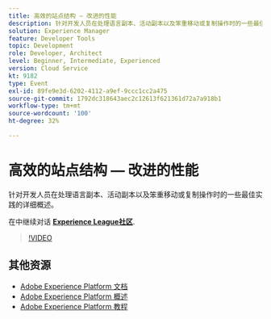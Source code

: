 ```yaml
---
title: 高效的站点结构 — 改进的性能
description: 针对开发人员在处理语言副本、活动副本以及笨重移动或复制操作时的一些最佳实践的详细概述。
solution: Experience Manager
feature: Developer Tools
topic: Development
role: Developer, Architect
level: Beginner, Intermediate, Experienced
version: Cloud Service
kt: 9182
type: Event
exl-id: 89fe9e3d-6202-4112-a9ef-9ccc1cc2a475
source-git-commit: 1792dc318643aec2c12613f621361d72a7a918b1
workflow-type: tm+mt
source-wordcount: '100'
ht-degree: 32%

---
```


# 高效的站点结构 — 改进的性能

针对开发人员在处理语言副本、活动副本以及笨重移动或复制操作时的一些最佳实践的详细概述。

在中继续对话 **[Experience League社区](https://adobe.ly/39DoIQT)**.

>[!VIDEO](https://video.tv.adobe.com/v/337723/?quality=12&learn=on&hidetitle=true)

## 其他资源

- [Adobe Experience Platform 文档](https://experienceleague.adobe.com/docs/experience-platform.html)
- [Adobe Experience Platform 概述](https://experienceleague.adobe.com/docs/experience-platform/landing/home.html?lang=zh-Hans)
- [Adobe Experience Platform 教程](https://experienceleague.adobe.com/docs/platform-learn/tutorials/overview.html?lang=en)
